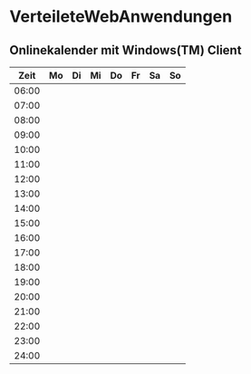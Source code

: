 # VerteileteWebAnwendungen

## Onlinekalender mit Windows(TM) Client



| Zeit    | Mo | Di | Mi | Do | Fr | Sa | So |
|---------|----|----|----|----|----|----|----|
| 06:00   |    |    |    |    |    |    |    |
| 07:00   |    |    |    |    |    |    |    |
| 08:00   |    |    |    |    |    |    |    |
| 09:00   |    |    |    |    |    |    |    |
| 10:00   |    |    |    |    |    |    |    |
| 11:00   |    |    |    |    |    |    |    |
| 12:00   |    |    |    |    |    |    |    |
| 13:00   |    |    |    |    |    |    |    |
| 14:00   |    |    |    |    |    |    |    |
| 15:00   |    |    |    |    |    |    |    |
| 16:00   |    |    |    |    |    |    |    |
| 17:00   |    |    |    |    |    |    |    |
| 18:00   |    |    |    |    |    |    |    |
| 19:00   |    |    |    |    |    |    |    |
| 20:00   |    |    |    |    |    |    |    |
| 21:00   |    |    |    |    |    |    |    |
| 22:00   |    |    |    |    |    |    |    |
| 23:00   |    |    |    |    |    |    |    |
| 24:00   |    |    |    |    |    |    |    |
